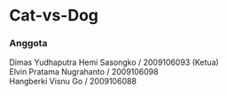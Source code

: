 # Cat-vs-Dog

### Anggota

Dimas Yudhaputra Hemi Sasongko / 2009106093 (Ketua) \
Elvin Pratama Nugrahanto / 2009106098 \
Hangberki Visnu Go / 2009106088
